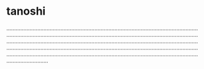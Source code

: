 # tanoshi
.......................................................................................................................................................................................................................................................................................................................................................................................................................................................................................................................................................................................................................................................................
